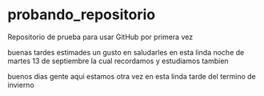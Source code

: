 # probando_repositorio
Repositorio de prueba para usar GitHub por primera vez



buenas tardes estimades
un gusto en saludarles en esta linda noche de martes 13 de septiembre la cual recordamos y estudiamos tambien






buenos dias gente aqui estamos otra vez en esta linda tarde del termino de invierno